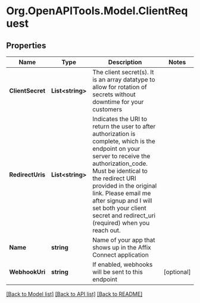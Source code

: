 # Org.OpenAPITools.Model.ClientRequest

## Properties

Name | Type | Description | Notes
------------ | ------------- | ------------- | -------------
**ClientSecret** | **List&lt;string&gt;** | The client secret(s). It is an array datatype to allow for rotation of secrets without downtime for your customers  | 
**RedirectUris** | **List&lt;string&gt;** | Indicates the URI to return the user to after authorization is complete, which is the endpoint on your server to receive the authorization_code.  Must be identical to the redirect URI provided in the original link.  Please email me after signup and I will set both your client secret and redirect_uri (required) when you reach out.  | 
**Name** | **string** | Name of your app that shows up in the Affix Connect application  | 
**WebhookUri** | **string** | If enabled, webhooks will be sent to this endpoint  | [optional] 

[[Back to Model list]](../README.md#documentation-for-models) [[Back to API list]](../README.md#documentation-for-api-endpoints) [[Back to README]](../README.md)


